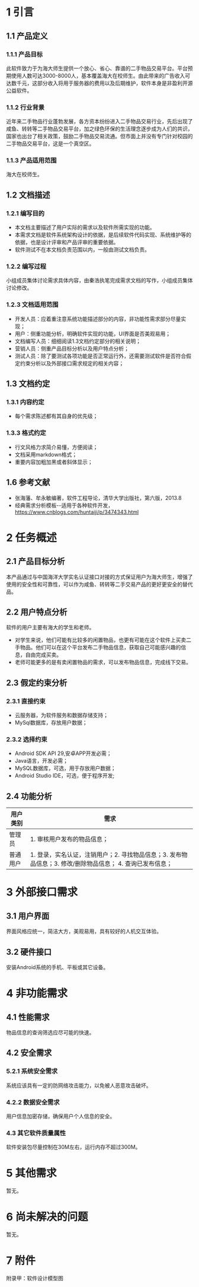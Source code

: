 # 1 引言
## 1.1 产品定义
### 1.1.1 产品目标
此软件致力于为海大师生提供一个放心、省心、靠谱的二手物品交易平台。平台预期使用人数可达3000-8000人，基本覆盖海大在校师生。由此带来的广告收入可达数千元，这部分收入将用于服务器的费用以及后期维护，软件本身是非盈利开源公益软件。
### 1.1.2 行业背景
近年来二手物品行业蓬勃发展，各方资本纷纷进入二手物品交易行业，先后出现了咸鱼、转转等二手物品交易平台，加之绿色环保的生活理念逐步成为人们的共识，国家也出台了相关政策，鼓励二手物品交易流通。但市面上并没有专门针对校园的二手物品交易平台，这是一个真空区。
### 1.1.3 产品适用范围
海大在校师生。
## 1.2 文档描述
### 1.2.1 编写目的
- 本文档主要描述了用户实际的需求以及软件所需实现的功能。
- 本需求文档是软件系统架构设计的依据，是后续软件代码实现、系统维护等的依据，也是设计评审和产品评审的重要依据。
- 软件测试不在本文档负责范围以内，一般由测试文档负责。
### 1.2.2 编写过程
小组成员集体讨论需求具体内容，由秦浩执笔完成需求文档的写作，小组成员集体讨论修改。
### 1.2.3 文档适用范围
- 开发人员：应着重注意系统功能描述部分的内容，非功能性需求部分尽量实现；
- 用户：侧重功能分析，明确软件实现的功能，UI界面是否美观易用；
- 文档编写人员：细细阅读1.3文档约定部分的相关说明；
- 营销人员：侧重产品目标分析以及用户特点分析；
- 测试人员：除了要测试各项功能是否正常运行外，还需要测试软件是否符合假定约束分析以及外部接口需求规定的相关内容；
## 1.3 文档约定
### 1.3.1 内容约定
- 每个需求陈述都有其自身的优先级；
### 1.3.3 格式约定
- 行文风格力求简介易懂，方便阅读；
- 文档采用markdown格式；
- 重要内容加粗加黑或者斜体显示；
<!--
## 1.4 术语和缩略语
## 1.5 符号含义
<列举所有的特殊符号并介绍其含义>
-->
## 1.6 参考文献
- 张海藩、牟永敏编著，软件工程导论，清华大学出版社，第六版，2013.8
- 经典需求分析模板--适用于各种软件开发，https://www.cnblogs.com/huntaiji/p/3474343.html
# 2 任务概述
## 2.1 产品目标分析
本产品通过与中国海洋大学实名认证接口对接的方式保证用户为海大师生，增强了使用的安全性和可靠性，可以作为咸鱼、转转等二手交易产品的更好更安全的替代品。
## 2.2 用户特点分析
软件的用户主要有海大的学生和老师。
- 对学生来说，他们可能有比较多的闲置物品，也更有可能在这个软件上买卖二手物品。他们可以在这个平台发布二手物品信息，获取自己可能感兴趣的信息，自由完成买卖。
- 老师可能更多的是有卖闲置物品的需求，可以发布物品信息，完成线下交易。
## 2.3 假定约束分析
### 2.3.1 直接约束
- 云服务器，为软件服务和数据存储支持；
- MySql数据库，存放用户数据；
### 2.3.2 选择约束
- Android SDK API 29,安卓APP开发必需；
- Java语言，开发必需；
- MySQL数据库，可选，用于存放用户数据；
- Android Studio IDE，可选，便于程序开发;
<!--
### 2.3.3 引入约束
<引入约束可能包括打算要用的商业组件或有关开发或运行环境的问题。你可能认为 产品将符合一个特殊的用户界面设计约定，但是另一个需求分析人员却可能不这样认为。如果这些假设不正确、不一致或被更改，就会使项目受到影响。此外，确定 项目对外部因素存在的依赖。例如，如果你打算把其他项目开发集成到系统中，那么你就要依赖那个项目按时提供正确的操作组件。如果这些依赖已经记录到其他文 档（例如项目计划）中了，那么在此就可以参考其他文档>
-->
## 2.4 功能分析
| 用户类别 | 需求|
| ------- | ---- |
| 管理员 | 1. 审核用户发布的物品信息； |
| 普通用户 | 1. 登录，实名认证，注销用户；2. 寻找物品信息；3. 发布物品信息；3. 修改/删除物品信息； 4. 查询已发布信息； |
# 3 外部接口需求
## 3.1 用户界面
<!--陈述所需要的用户界面统一规范风格。这可能包括但不限于：所有界面统一的布局、页面元素、功能；将要采用的图形用户界面（GUI）标准或产品系列的风格；屏幕布局或解决方案的限制；快捷键；错误信息显示标准-->
界面风格应统一，简洁大方，美观易用，具有较好的人机交互体验。
## 3.2 硬件接口
安装Android系统的手机、平板或其它设备。
<!--
## 3.3 软件接口
<描述该产品与其他外部组件（由名字和版本识别）的连接，包括数据库、操作系 统、工具、库和集成的商业组件。明确并描述在软件组件之间交换数据或消息的目的。描述所需要的服务以及内部组件通信的性质。确定将在组件之间共享的数据。 如果必须用一种特殊的方法来实现数据共享机制，例如在多任务操作系统中的一个全局数据区，那么就必须把它定义为一种实现上的限制>
## 3.4 通信接口
<描述与产品所使用的通信功能相关的需求，包括电子邮件、Web浏览器、网络通信标准或协议及电子表格等等。定义了相关的消息格式。规定通信安全或加密问题、数据传输速率和同步通信机制>
-->
<!--# 4 系统功能描述-->
<!--根据需求，抽取出软件元素。软件元素包括“访问数据库”、“响应网络请求”或“生成统计图片代码”等内容-->

<!--
## 4.1 系统结构
<描述系统的总体功能划分，以及从中抽取出的所有软件元素。可以考虑用对应关系表总体描述一下各个功能使用软件元素的情况>
## 4.2 功能甲
### 4.2.1 优先级 
<提出了对该系统特性的简短说明并指出该特性的优先级是高、中，还是低。或者你还可以包括对特定优先级部分的评价，例如利益、损失、费用或风险，其相对优先等级还可以从1（低）到9（高）>

### 4.2.2 响应序列
<如果此功能能够对输入或其它系统事件产生响应，应描述同样对这些事件能够产生响应的其它功能与当前功能谁优先。优先序列包括对键盘或鼠标的多重捕获，也包括Tab键造成的页面元素跳转的顺序>

### 4.2.3 功能组成
<描述此功能由哪些软件元素构成>

### 4.2.4 功能详述
<详细描述功能。包括在各种操作下产生的效果。应描述产品如何响应可预知的出错条件或者非法输入或动作。必须唯一地标示每一个需求>

### 4.2.5 界面内容
<包括应该显示的内容，界面可接受的操作和信息、操作重要程度优先级。在保证严格完成需求的前提下，尽可能给设计工作留下充足的自由选择空间>


## 4.3 功能乙
### 4.3.1 优先级 
<提出了对该系统特性的简短说明并指出该特性的优先级是高、中，还是低。或者你还可以包括对特定优先级部分的评价，例如利益、损失、费用或风险，其相对优先等级还可以从1（低）到9（高）>

### 4.3.2 响应序列
<如果此功能能够对输入或其它系统事件产生响应，应描述同样对这些事件能够产生响应的其它功能与当前功能谁优先。优先序列包括对键盘或鼠标的多重捕获，也包括Tab键造成的页面元素跳转的顺序>

### 4.3.3 功能组成
<描述此功能由哪些软件元素构成>

### 4.3.4 功能详述
<详细描述功能。包括在各种操作下产生的效果。应描述产品如何响应可预知的出错条件或者非法输入或动作。必须唯一地标示每一个需求>

### 4.3.5 界面内容
<包括应该显示的内容和信息重要程度优先级。在保证严格完成需求的前提下，尽可能给设计工作留下充足的自由选择空间>
-->
# 4 非功能需求
## 4.1 性能需求
<!--阐述需求中要求的性能对应于软件的性能，并将之定量化。应解释性能需求的原理 以帮助开发人员做出合理的设计选择。如果性能需求很不完善，应将其补充。完整的性能需求应包括但不限于相互合作的用户数或者所支持的操作、响应时间以及与 实时系统的时间关系；容量需求，例如存储器和磁盘空间的需求或者存储在数据库中表中的最大行数；各种功能的响应时间；内存、计算资源、存储资源的消耗。可 能需要针对每个功能需求或特性分别陈述其性能需求-->
物品信息的查询筛选应尽可能的快速。
## 4.2 安全需求
### 5.2.1 系统安全需求
<!--详尽陈述与产品使用过程中可能发生的损失、破坏或危害相关的需求。定义必须采取的安全保护或动作，还有那些预防的潜在的危险动作。明确产品必须遵从的安全标准、策略或规则-->
系统应该具有一定的防网络攻击能力，以免被人恶意攻击破坏。
### 4.2.2 数据安全需求
<!--关于数据完整性或与私人问题相关的需求也应在此处描述。这些问题将会影响到产品的使用和产品所创建或使用的数据的保护。定义用户身份确认或授权需求。明确产品必须满足的安全性或保密性策略。你可能更喜欢通过称为完整性的质量属性来阐述这些需求-->
用户信息加密存储，确保用户个人信息的安全。
### 4.3 其它软件质量属性
<!--详尽陈述与客户或开发人员至关重要的其他产品质量特性。这些特性必须是确定、定量的并在可能时是可验证的。至少应指明不通属性的相对侧重点。例如易用程度优于易学程度，或者可移植性优于有效性-->
软件安装包尽量控制在30M左右，运行内存不超过300M。
# 5 其他需求
<!--定义在软件需求规格说明的其他部分未出现的需求，例如国际化需求或法律上的需 求。还可以增加有关操作、管理和维护部分来完善产品安装、配置、启动和关闭、修复和容错，以及登录和监控操作等方面的需求。在模板中加入与你相关的新部 分。如果你不需要增加其它需求，就省略这一部分-->
暂无。
# 6 尚未解决的问题
暂无。
# 7 附件
附录甲：软件设计模型图

<!--
# 8 相关资料
<相关资料的重要内容摘抄。资料本身需要等级在1.3介绍的参考资料中>
-->